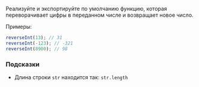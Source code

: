 Реализуйте и экспортируйте по умолчанию функцию, которая переворачивает цифры в переданном числе и возвращает новое число.

Примеры:

```js
reverseInt(13); // 31
reverseInt(-123); // -321
reverseInt(8900); // 98
```

### Подсказки

- Длина строки `str` находится так: `str.length`